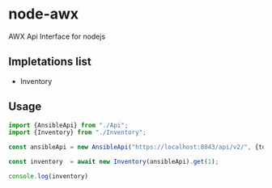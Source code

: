 # node-awx

AWX Api Interface for nodejs

## Impletations list

- Inventory

## Usage

```ts
import {AnsibleApi} from "./Api";
import {Inventory} from "./Inventory";

const ansibleApi = new AnsibleApi("https://localhost:8043/api/v2/", {token: "TOKEN"});

const inventory  = await new Inventory(ansibleApi).get(1);

console.log(inventory)

```